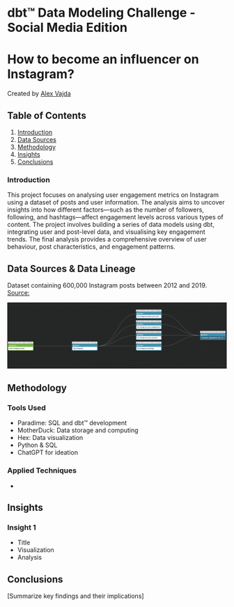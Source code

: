 # dbt™ Data Modeling Challenge - Social Media Edition
# How to become an influencer on Instagram?
Created by [Alex Vajda](https://www.linkedin.com/in/alexandra-vajda)

## Table of Contents
1. [Introduction](#introduction)
2. [Data Sources](#data-sources)
3. [Methodology](#methodology)
4. [Insights](#insights)
5. [Conclusions](#conclusions)

### Introduction
This project focuses on analysing user engagement metrics on Instagram using a dataset of posts and user information. The analysis aims to uncover insights into how different factors—such as the number of followers, following, and hashtags—affect engagement levels across various types of content.
The project involves building a series of data models using dbt, integrating user and post-level data, and visualising key engagement trends. The final analysis provides a comprehensive overview of user behaviour, post characteristics, and engagement patterns.

## Data Sources & Data Lineage
Dataset containing 600,000 Instagram posts between 2012 and 2019. [Source:](https://huggingface.co/datasets/vargr/main_instagram?row=73)


![Lineage One](instagram_aggregated_user_lineage.png)

## Methodology 
### Tools Used
- Paradime: SQL and dbt™ development
- MotherDuck: Data storage and computing
- Hex: Data visualization
- Python & SQL
- ChatGPT for ideation

### Applied Techniques
- 

## Insights

### Insight 1
- Title
- Visualization
- Analysis

## Conclusions
[Summarize key findings and their implications]
